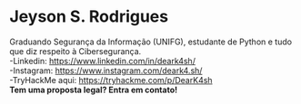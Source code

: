 # Jeyson S. Rodrigues
Graduando Segurança da Informação (UNIFG), estudante de Python e tudo que diz respeito à Cibersegurança. <br>
-Linkedin: https://www.linkedin.com/in/deark4sh/ <br>
-Instagram: https://www.instagram.com/deark4.sh/ <br>
-TryHackMe aqui: https://tryhackme.com/p/DearK4sh <br>
**Tem uma proposta legal? Entra em contato!**
